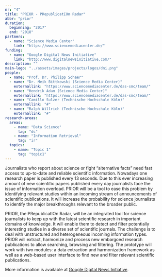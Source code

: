 ```yaml
---
nr: "4"
title: "PRIOR - PRepublicatIOn Radar"
abbr: "prior"
duration:
  beginning: "2017"
  end: "2018"
partners:
  - name: "Science Media Center"
    link: "https://www.sciencemediacenter.de/"
funding:
  - name: "Google Digital News Initiative"
    link: "http://www.digitalnewsinitiative.com/"
description: ""
main-logo: "../assets/images/projects/logos/dni.png"
people:
  - name: "Prof. Dr. Philipp Schaer"
  - name: "Dr. Meik Bittkowski (Science Media Center)"
    externallink: "https://www.sciencemediacenter.de/das-smc/team/"
  - name: "Hendrik Adam (Science Media Center)"
    externallink: "https://www.sciencemediacenter.de/das-smc/team/"
  - name: "Camillo Sulzer (Technische Hochschule Köln)"
    externallink: "#"
  - name: "Ralph Willrich (Technische Hochschule Köln)"
    externallink: "#"
research-areas:
  areas:
    - name: "Data Science"
      tag: "ds"
    - name: "Information Retrieval"
      tag: "ir"
  topics:
    - name: "Topic 1"
      tag: "topic1"
---
```

Journalists who report about science or fight “alternative facts” need fast access to up-to-date and reliable scientific information. Nowadays one research paper is published every 13 seconds. Due to this ever increasing amount of new scientific papers published every day journalists face the issue of information overload. PRIOR will be a tool to ease this problem by identifying relevant studies within an incoming stream of announcements of scientific publications. It will increase the probability for science journalists to identify the major breakthroughs relevant to the broader public.

<!--more-->PRIOR, the PRepublicatIOn Radar, will be an integrated tool for science journalists to keep up with the latest scientific research in important domains of knowledge. It will enable them to detect and filter potentially interesting studies in a diverse set of scientific journals. The challenge is to deal with unstructured and heterogeneous incoming information types. PRIOR will extract, harmonize and process new embargoed research publications to allow searching, browsing and filtering. The prototype will work with two modules: a data extraction and harmonization framework as well as a web-based user interface to find new and filter relevant scientific publications.<!--more-->

More information is available at [Google Digital News Initiative](http://www.digitalnewsinitiative.com/).